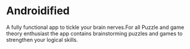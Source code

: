 # Androidified
A fully functional app to tickle your brain nerves.For all Puzzle and game theory enthusiast the app contains brainstorming puzzles and games to strengthen your logical skills.
